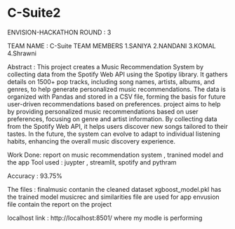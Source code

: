 # C-Suite2
ENVISION-HACKATHON ROUND : 3

TEAM NAME : C-Suite
TEAM MEMBERS 1.SANIYA 2.NANDANI 3.KOMAL 4.Shrawni

Abstract : This project creates a Music Recommendation System by collecting data from the Spotify Web API using the Spotipy library. It gathers details on 1500+ pop tracks, including song names, artists, albums, and genres, to help generate personalized music recommendations. The data is organized with Pandas and stored in a CSV file, forming the basis for future user-driven recommendations based on preferences. project aims to help by providing personalized music recommendations based on user preferences, focusing on genre and artist information. By collecting data from the Spotify Web API, it helps users discover new songs tailored to their tastes. In the future, the system can evolve to adapt to individual listening habits, enhancing the overall music discovery experience.

Work Done: report on music recommendation system , tranined model and the app
Tool used : juypter , streamlit, spotify and pythram 

Accuracy : 93.75%

The files :
finalmusic contanin the cleaned dataset 
xgboost_model.pkl has the trained model 
musicrec and similarities file are used for app
envusion file contain the report on the project 

localhost link : http://localhost:8501/
where my modle is performing
